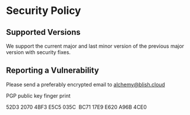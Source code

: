 # Security Policy

## Supported Versions

We support the current major and last minor version of the previous major version with security fixes.

## Reporting a Vulnerability

Please send a preferably encrypted email to alchemy@blish.cloud

PGP public key finger print

52D3 2070 4BF3 E5C5 035C  BC71 17E9 E620 A96B 4CE0
